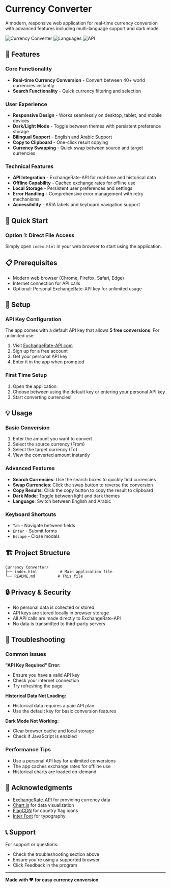 # Currency Converter

A modern, responsive web application for real-time currency conversion with advanced features including multi-language support and dark mode.

![Currency Converter](https://img.shields.io/badge/Status-Live-brightgreen)
![Languages](https://img.shields.io/badge/Languages-HTML%20%7C%20CSS%20%7C%20JavaScript-blue)
![API](https://img.shields.io/badge/API-ExchangeRate--API-orange)

## 🌟 Features

### Core Functionality
- **Real-time Currency Conversion** - Convert between 40+ world currencies instantly
- **Search Functionality** - Quick currency filtering and selection

### User Experience
- **Responsive Design** - Works seamlessly on desktop, tablet, and mobile devices
- **Dark/Light Mode** - Toggle between themes with persistent preference storage
- **Bilingual Support** - English and Arabic Support
- **Copy to Clipboard** - One-click result copying
- **Currency Swapping** - Quick swap between source and target currencies

### Technical Features
- **API Integration** - ExchangeRate-API for real-time and historical data
- **Offline Capability** - Cached exchange rates for offline use
- **Local Storage** - Persistent user preferences and settings
- **Error Handling** - Comprehensive error management with retry mechanisms
- **Accessibility** - ARIA labels and keyboard navigation support

## 🚀 Quick Start

### Option 1: Direct File Access
Simply open `index.html` in your web browser to start using the application.

## 📋 Prerequisites

- Modern web browser (Chrome, Firefox, Safari, Edge)
- Internet connection for API calls
- Optional: Personal ExchangeRate-API key for unlimited usage

## 🔧 Setup

### API Key Configuration

The app comes with a default API key that allows **5 free conversions**. For unlimited use:

1. Visit [ExchangeRate-API.com](https://www.exchangerate-api.com/)
2. Sign up for a free account
3. Get your personal API key
4. Enter it in the app when prompted

### First Time Setup

1. Open the application
2. Choose between using the default key or entering your personal API key
3. Start converting currencies!

## 💡 Usage

### Basic Conversion
1. Enter the amount you want to convert
2. Select the source currency (From)
3. Select the target currency (To)
4. View the converted amount instantly

### Advanced Features
- **Search Currencies**: Use the search boxes to quickly find currencies
- **Swap Currencies**: Click the swap button to reverse the conversion
- **Copy Results**: Click the copy button to copy the result to clipboard
- **Dark Mode**: Toggle between light and dark themes
- **Language**: Switch between English and Arabic

### Keyboard Shortcuts
- `Tab` - Navigate between fields
- `Enter` - Submit forms
- `Escape` - Close modals

## 🏗️ Project Structure

```
Currency Converter/
├── index.html          # Main application file
└── README.md          # This file
```


## 🔒 Privacy & Security

- No personal data is collected or stored
- API keys are stored locally in browser storage
- All API calls are made directly to ExchangeRate-API
- No data is transmitted to third-party servers

## 🐛 Troubleshooting

### Common Issues

**"API Key Required" Error:**
- Ensure you have a valid API key
- Check your internet connection
- Try refreshing the page

**Historical Data Not Loading:**
- Historical data requires a paid API plan
- Use the default key for basic conversion features

**Dark Mode Not Working:**
- Clear browser cache and local storage
- Check if JavaScript is enabled

### Performance Tips

- Use a personal API key for unlimited conversions
- The app caches exchange rates for offline use
- Historical charts are loaded on-demand


## 🙏 Acknowledgments

- [ExchangeRate-API](https://www.exchangerate-api.com/) for providing currency data
- [Chart.js](https://www.chartjs.org/) for data visualization
- [FlagCDN](https://flagcdn.com/) for country flag icons
- [Inter Font](https://fonts.google.com/specimen/Inter) for typography

## 📞 Support

For support or questions:
- Check the troubleshooting section above
- Ensure you're using a supported browser
- Click Feedback in the program

---

**Made with ❤️ for easy currency conversion** 
